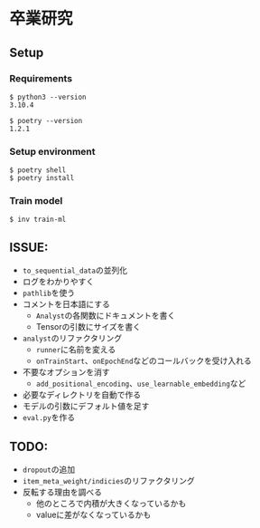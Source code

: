 # 卒業研究

## Setup

### Requirements

```
$ python3 --version
3.10.4

$ poetry --version
1.2.1
```

### Setup environment

```shell
$ poetry shell
$ poetry install
```

### Train model

```shell
$ inv train-ml
```

## ISSUE:

- `to_sequential_data`の並列化
- ログをわかりやすく
- `pathlib`を使う
- コメントを日本語にする
    - `Analyst`の各関数にドキュメントを書く
    - Tensorの引数にサイズを書く
- `analyst`のリファクタリング
    - `runner`に名前を変える
    - `onTrainStart`、`onEpochEnd`などのコールバックを受け入れる
- 不要なオプションを消す
    - `add_positional_encoding`、`use_learnable_embedding`など
- 必要なディレクトリを自動で作る
- モデルの引数にデフォルト値を足す
- `eval.py`を作る

## TODO:

- `dropout`の追加
- `item_meta_weight/indicies`のリファクタリング
- 反転する理由を調べる
    - 他のところで内積が大きくなっているかも
    - valueに差がなくなっているかも